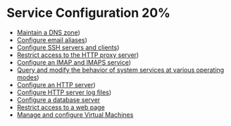 # Service Configuration 20%
* [Maintain a DNS zone](02.md))
* [Configure email aliases](03.md))
* [Configure SSH servers and clients](04.md))
* [Restrict access to the HTTP proxy server](05.md))
* [Configure an IMAP and IMAPS service](06.md))
* [Query and modify the behavior of system services at various operating modes](07.md))
* [Configure an HTTP server](08.md))
* [Configure HTTP server log files](09.md))
* [Configure a database server](10.md)
* [Restrict access to a web page](11.md)
* [Manage and configure Virtual Machines](13.md)
